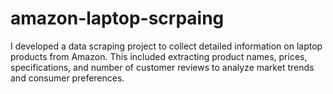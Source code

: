 # amazon-laptop-scrpaing

I developed a data scraping project to collect detailed information on laptop products from Amazon. This included extracting product names, prices, specifications, and number of customer reviews to analyze market trends and consumer preferences.
